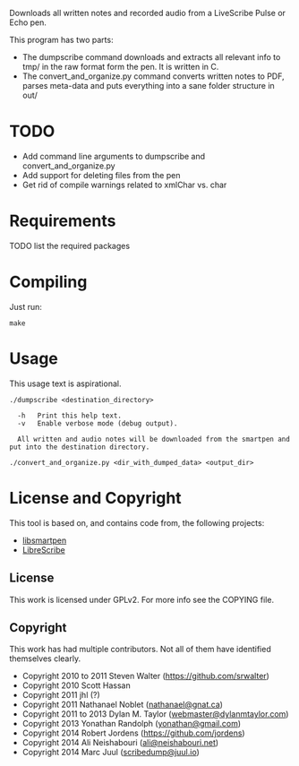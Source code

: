
Downloads all written notes and recorded audio from a LiveScribe Pulse or Echo pen.

This program has two parts:
 
* The dumpscribe command downloads and extracts all relevant info to tmp/ in the raw format form the pen. It is written in C.
* The convert_and_organize.py command converts written notes to PDF, parses meta-data and puts everything into a sane folder structure in out/

# TODO

* Add command line arguments to dumpscribe and convert_and_organize.py
* Add support for deleting files from the pen
* Get rid of compile warnings related to xmlChar vs. char

# Requirements

TODO list the required packages

# Compiling

Just run:

```
make
```

# Usage 

This usage text is aspirational.

```
./dumpscribe <destination_directory>

  -h   Print this help text.
  -v   Enable verbose mode (debug output).

  All written and audio notes will be downloaded from the smartpen and put into the destination directory. 
```

```
./convert_and_organize.py <dir_with_dumped_data> <output_dir>
```

# License and Copyright

This tool is based on, and contains code from, the following projects:

* [libsmartpen](https://github.com/srwalter/libsmartpen)
* [LibreScribe](https://github.com/dylanmtaylor/LibreScribe)

## License

This work is licensed under GPLv2. For more info see the COPYING file.

## Copyright

This work has had multiple contributors. Not all of them have identified themselves clearly.

* Copyright 2010 to 2011 Steven Walter (https://github.com/srwalter)
* Copyright 2010 Scott Hassan
* Copyright 2011 jhl (?)
* Copyright 2011 Nathanael Noblet (nathanael@gnat.ca)
* Copyright 2011 to 2013 Dylan M. Taylor (webmaster@dylanmtaylor.com)
* Copyright 2013 Yonathan Randolph (yonathan@gmail.com) 
* Copyright 2014 Robert Jordens (https://github.com/jordens)
* Copyright 2014 Ali Neishabouri (ali@neishabouri.net)
* Copyright 2014 Marc Juul (scribedump@juul.io)
